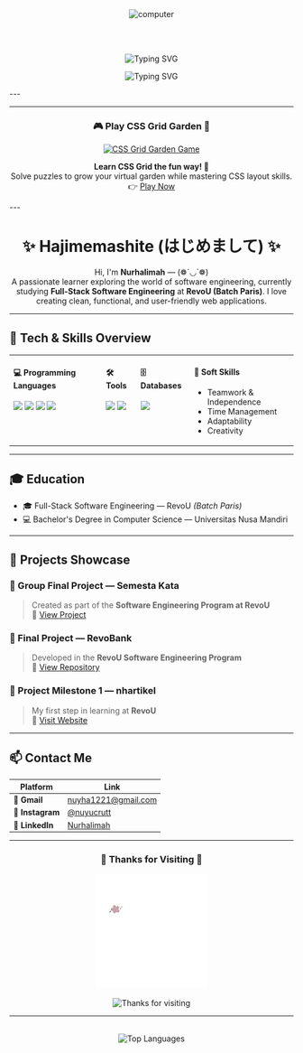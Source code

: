 <div align="center">
  <img alt="computer" width="1000px" src="Untitled design.gif">
</div>

<br><br>

<!-- Animated Header -->
<div align="center">

![Typing SVG](https://readme-typing-svg.demolab.com?font=Fira+Code&size=45&duration=3000&pause=500&color=9C6ADE&center=true&vCenter=true&width=800&lines=Hello+I'm+Nuy!;Welcome+to+my+GitHub!;)

![Typing SVG](https://readme-typing-svg.demolab.com?font=Fira+Code&size=25&duration=3000&pause=500&color=820790&center=true&vCenter=true&width=800&lines=Junior+Full-Stack+Software+Engineer💻;Frontend+💻)

</div>
---


---

<h3 align="center">🎮 Play CSS Grid Garden 🌱</h3>

<p align="center">
  <a href="https://cssgridgarden.com/" target="_blank">
    <img src="https://cssgridgarden.com/images/share-thumbnail.png" width="600" alt="CSS Grid Garden Game"/>
  </a>
</p>

<p align="center">
  <b>Learn CSS Grid the fun way! 🌾</b><br>
  Solve puzzles to grow your virtual garden while mastering CSS layout skills.<br>
  👉 <a href="https://cssgridgarden.com/">Play Now</a>
</p>
---

<h1 align="center">✨ Hajimemashite (はじめまして) ✨</h1>

<p align="center">
Hi, I'm <b>Nurhalimah</b> — (❁´◡`❁)<br>
A passionate learner exploring the world of software engineering, currently studying <b>Full-Stack Software Engineering</b> at <b>RevoU (Batch Paris)</b>.
I love creating clean, functional, and user-friendly web applications.
</p>

---

## 🧠 Tech & Skills Overview

<table>
  <tr>
    <td valign="top">
      <h4>💻 Programming Languages</h4>
      <p align="left">
        <img src="https://img.shields.io/badge/HTML5-E34F26?style=for-the-badge&logo=html5&logoColor=white" />
        <img src="https://img.shields.io/badge/CSS3-1572B6?style=for-the-badge&logo=css3&logoColor=white" />
        <img src="https://img.shields.io/badge/React.js-61DAFB?style=for-the-badge&logo=react&logoColor=black" />
        <img src="https://img.shields.io/badge/Python-3776AB?style=for-the-badge&logo=python&logoColor=white" />
      </p>
    </td>
    <td valign="top">
      <h4>🛠️ Tools</h4>
      <p align="left">
        <img src="https://img.shields.io/badge/Git-F05032?style=for-the-badge&logo=git&logoColor=white" />
        <img src="https://img.shields.io/badge/VS%20Code-0078D4?style=for-the-badge&logo=visual-studio-code&logoColor=white" />
      </p>
    </td>
    <td valign="top">
      <h4>🗄️ Databases</h4>
      <p align="left">
        <img src="https://img.shields.io/badge/MySQL-4479A1?style=for-the-badge&logo=mysql&logoColor=white" />
      </p>
    </td>
    <td valign="top">
      <h4>🤝 Soft Skills</h4>
      <ul>
        <li>Teamwork & Independence</li>
        <li>Time Management</li>
        <li>Adaptability</li>
        <li>Creativity</li>
      </ul>
    </td>
  </tr>
</table>

---

## 🎓 Education
- 🎓 Full-Stack Software Engineering — RevoU *(Batch Paris)*  
- 💻 Bachelor's Degree in Computer Science — Universitas Nusa Mandiri  

---

## 🚀 Projects Showcase

### 📂 Group Final Project — Semesta Kata
> Created as part of the **Software Engineering Program at RevoU**  
🔗 [View Project](https://drive.google.com/file/d/15QxDIf0uOh-V-vT0suLzw5R73Y_vd0vO/view?usp=sharing)

### 📂 Final Project — RevoBank
> Developed in the **RevoU Software Engineering Program**  
🔗 [View Repository](https://github.com/nuyucrutt/RevoBank)

### 📂 Project Milestone 1 — nhartikel
> My first step in learning at **RevoU**  
🔗 [Visit Website](https://nhartikel.my.id/)

---

## 📫 Contact Me

| Platform | Link |
|-----------|------|
| 📧 **Gmail** | [nuyha1221@gmail.com](mailto:nuyha1221@gmail.com) |
| 📸 **Instagram** | [@nuyucrutt](https://www.instagram.com/nuyucrutt/) |
| 💼 **LinkedIn** | [Nurhalimah](https://www.linkedin.com/in/nurhalimah-9304521b0/) |

---

<h3 align="center">🌸 Thanks for Visiting 🌸</h3>

<div align="center">
  <img alt="Logo" width="200px" src="NH-unscreen.gif" /><br><br>
  <img height="90px" alt="Thanks for visiting" width="800px" src="https://raw.githubusercontent.com/BrunnerLivio/brunnerlivio/master/images/marquee.svg" />
</div>

---



<p align="center">
  
  <br>
  <img src="https://github-readme-stats.vercel.app/api/top-langs/?username=nuyucrutt&layout=compact&theme=tokyonight&hide_border=true" alt="Top Languages" />
</p>
